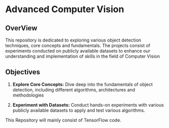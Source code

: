 # Advanced Computer Vision

## OverView

This repository is dedicated to exploring various object detection techniques, core concepts and fundamentals. The projects consist of experiments conducted on publicly available datasets to enhance our understanding and implementation of skills in the field of Computer Vision

## Objectives

1. **Explore Core Concepts:** Dive deep into the fundamentals of object detection, including different algorithms, architectures and methodologies

2. **Experiment with Datasets:** Conduct hands-on experiments with various publicly available datasets to apply and test various algorithms. 

This Repository will mainly consist of TensorFlow code. 